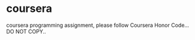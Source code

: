 coursera
========

coursera programming assignment, please follow Coursera Honor Code... DO NOT COPY..
